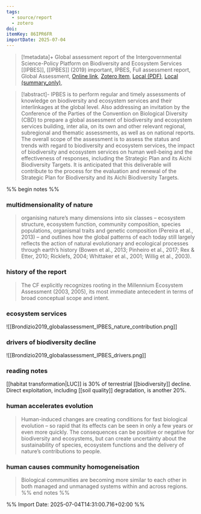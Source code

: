 ```yaml
---
tags:
  - source/report
  - zotero
doi: 
itemKey: 86IPR6FR
importDate: 2025-07-04
---
```

>[!metadata]+
> Global assessment report of the Intergovernmental Science-Policy Platform on Biodiversity and Ecosystem Services
> [[IPBES]], 
> [[IPBES]] (2019)
> important, IPBES, Full assessment report, Global Assessment, 
> [Online link](https://zenodo.org/records/6417333), [Zotero Item](zotero://select/library/items/86IPR6FR), [Local (PDF)](file://C:/Users/aburg/Documents/references/zotero/storage/JPZRPQQU/IPBES2019_GlobalAssessmenta.pdf),  [Local (summary_only)](file://C:/Users/aburg/Documents/references/zotero/storage/4D78YYHC/Brondizio2019_globalassessment.pdf), 

>[!abstract]-
>IPBES is to perform regular and timely assessments of knowledge on biodiversity and ecosystem services and their interlinkages at the global level. Also addressing an invitation by the Conference of the Parties of the Convention on Biological Diversity (CBD) to prepare a global assessment of biodiversity and ecosystem services building, inter alia, on its own and other relevant regional, subregional and thematic assessments, as well as on national reports. The overall scope of the assessment is to assess the status and trends with regard to biodiversity and ecosystem services, the impact of biodiversity and ecosystem services on human well-being and the effectiveness of responses, including the Strategic Plan and its Aichi Biodiversity Targets. It is anticipated that this deliverable will contribute to the process for the evaluation and renewal of the Strategic Plan for Biodiversity and its Aichi Biodiversity Targets.

%% begin notes %%
### multidmensionality of nature
>organising nature’s many dimensions into six classes – ecosystem structure, ecosystem function, community composition, species populations, organismal traits and genetic composition (Pereira et al., 2013) – and outlines how the global patterns of each today still largely reflects the action of natural evolutionary and ecological processes through earth’s history (Bowen et al., 2013; Pinheiro et al., 2017; Rex & Etter, 2010; Ricklefs, 2004; Whittaker et al., 2001; Willig et al., 2003).

### history of the report
> The CF explicitly recognizes rooting in the Millennium Ecosystem Assessment (2003, 2005), its most immediate antecedent in terms of broad conceptual scope and intent.
### ecosystem services
![[Brondizio2019_globalassessment_IPBES_nature_contribution.png]]
### drivers of biodiversity decline
![[Brondizio2019_globalassessment_IPBES_drivers.png]]
### reading notes
[[habitat transformation|LUC]] is 30% of terrestrial [[biodiversity]] decline.
Direct exploitation, including [[soil quality]] degradation, is another 20%.

### human accelerates evolution
>Human-induced changes are creating conditions for fast biological evolution – so rapid that its effects can be seen in only a few years or even more quickly. The consequences can be positive or negative for biodiversity and ecosystems, but can create uncertainty about the sustainability of species, ecosystem functions and the delivery of nature’s contributions to people.
### human causes community homogeneisation
>Biological communities are becoming more similar to each other in both managed and unmanaged systems within and across regions.
%% end notes %%

%% Import Date: 2025-07-04T14:31:00.716+02:00 %%
